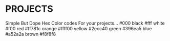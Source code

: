 # PROJECTS
Simple But Dope  Hex Color codes For your projects...
#000 black
#fff white
#f00 red
#ff781c orange
#ffff00 yellow
#2ecc40 green
#396ea5 blue
#a52a2a brown
#f8f8f8

